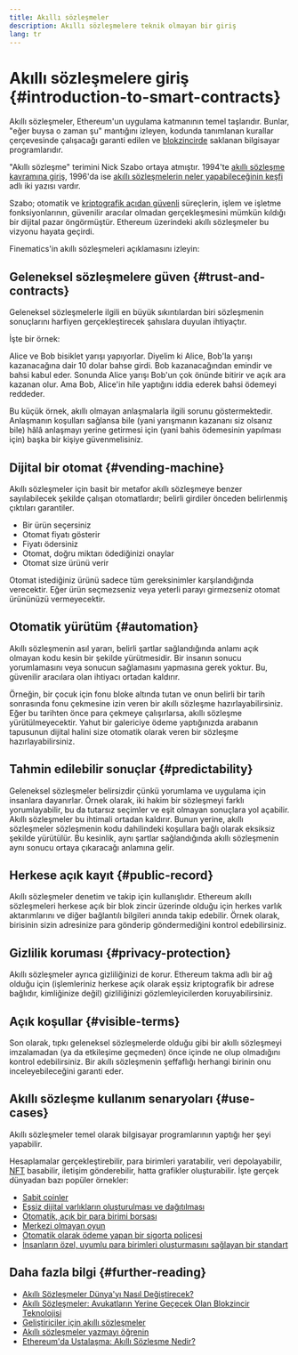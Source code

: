 ```yaml
---
title: Akıllı sözleşmeler
description: Akıllı sözleşmelere teknik olmayan bir giriş
lang: tr
---
```


# Akıllı sözleşmelere giriş {#introduction-to-smart-contracts}

Akıllı sözleşmeler, Ethereum'un uygulama katmanının temel taşlarıdır. Bunlar, "eğer buysa o zaman şu" mantığını izleyen, kodunda tanımlanan kurallar çerçevesinde çalışacağı garanti edilen ve [blokzincirde](/glossary/#blockchain) saklanan bilgisayar programlarıdır.

"Akıllı sözleşme" terimini Nick Szabo ortaya atmıştır. 1994'te [akıllı sözleşme kavramına giriş](https://www.fon.hum.uva.nl/rob/Courses/InformationInSpeech/CDROM/Literature/LOTwinterschool2006/szabo.best.vwh.net/smart.contracts.html), 1996'da ise [akıllı sözleşmelerin neler yapabileceğinin keşfi](https://www.fon.hum.uva.nl/rob/Courses/InformationInSpeech/CDROM/Literature/LOTwinterschool2006/szabo.best.vwh.net/smart_contracts_2.html) adlı iki yazısı vardır.

Szabo; otomatik ve [kriptografik açıdan güvenli](/glossary/#cryptography) süreçlerin, işlem ve işletme fonksiyonlarının, güvenilir aracılar olmadan gerçekleşmesini mümkün kıldığı bir dijital pazar öngörmüştür. Ethereum üzerindeki akıllı sözleşmeler bu vizyonu hayata geçirdi.

Finematics'in akıllı sözleşmeleri açıklamasını izleyin:

<YouTube id="pWGLtjG-F5c" />

## Geleneksel sözleşmelere güven {#trust-and-contracts}

Geleneksel sözleşmelerle ilgili en büyük sıkıntılardan biri sözleşmenin sonuçlarını harfiyen gerçekleştirecek şahıslara duyulan ihtiyaçtır.

İşte bir örnek:

Alice ve Bob bisiklet yarışı yapıyorlar. Diyelim ki Alice, Bob'la yarışı kazanacağına dair 10 dolar bahse girdi. Bob kazanacağından emindir ve bahsi kabul eder. Sonunda Alice yarışı Bob'un çok önünde bitirir ve açık ara kazanan olur. Ama Bob, Alice'in hile yaptığını iddia ederek bahsi ödemeyi reddeder.

Bu küçük örnek, akıllı olmayan anlaşmalarla ilgili sorunu göstermektedir. Anlaşmanın koşulları sağlansa bile (yani yarışmanın kazananı siz olsanız bile) hâlâ anlaşmayı yerine getirmesi için (yani bahis ödemesinin yapılması için) başka bir kişiye güvenmelisiniz.

## Dijital bir otomat {#vending-machine}

Akıllı sözleşmeler için basit bir metafor akıllı sözleşmeye benzer sayılabilecek şekilde çalışan otomatlardır; belirli girdiler önceden belirlenmiş çıktıları garantiler.

- Bir ürün seçersiniz
- Otomat fiyatı gösterir
- Fiyatı ödersiniz
- Otomat, doğru miktarı ödediğinizi onaylar
- Otomat size ürünü verir

Otomat istediğiniz ürünü sadece tüm gereksinimler karşılandığında verecektir. Eğer ürün seçmezseniz veya yeterli parayı girmezseniz otomat ürününüzü vermeyecektir.

## Otomatik yürütüm {#automation}

Akıllı sözleşmenin asıl yararı, belirli şartlar sağlandığında anlamı açık olmayan kodu kesin bir şekilde yürütmesidir. Bir insanın sonucu yorumlamasını veya sonucun sağlamasını yapmasına gerek yoktur. Bu, güvenilir aracılara olan ihtiyacı ortadan kaldırır.

Örneğin, bir çocuk için fonu bloke altında tutan ve onun belirli bir tarih sonrasında fonu çekmesine izin veren bir akıllı sözleşme hazırlayabilirsiniz. Eğer bu tarihten önce para çekmeye çalışırlarsa, akıllı sözleşme yürütülmeyecektir. Yahut bir galericiye ödeme yaptığınızda arabanın tapusunun dijital halini size otomatik olarak veren bir sözleşme hazırlayabilirsiniz.

## Tahmin edilebilir sonuçlar {#predictability}

Geleneksel sözleşmeler belirsizdir çünkü yorumlama ve uygulama için insanlara dayanırlar. Örnek olarak, iki hakim bir sözleşmeyi farklı yorumlayabilir, bu da tutarsız seçimler ve eşit olmayan sonuçlara yol açabilir. Akıllı sözleşmeler bu ihtimali ortadan kaldırır. Bunun yerine, akıllı sözleşmeler sözleşmenin kodu dahilindeki koşullara bağlı olarak eksiksiz şekilde yürütülür. Bu kesinlik, aynı şartlar sağlandığında akıllı sözleşmenin aynı sonucu ortaya çıkaracağı anlamına gelir.

## Herkese açık kayıt {#public-record}

Akıllı sözleşmeler denetim ve takip için kullanışlıdır. Ethereum akıllı sözleşmeleri herkese açık bir blok zincir üzerinde olduğu için herkes varlık aktarımlarını ve diğer bağlantılı bilgileri anında takip edebilir. Örnek olarak, birisinin sizin adresinize para gönderip göndermediğini kontrol edebilirsiniz.

## Gizlilik koruması {#privacy-protection}

Akıllı sözleşmeler ayrıca gizliliğinizi de korur. Ethereum takma adlı bir ağ olduğu için (işlemleriniz herkese açık olarak eşsiz kriptografik bir adrese bağlıdır, kimliğinize değil) gizliliğinizi gözlemleyicilerden koruyabilirsiniz.

## Açık koşullar {#visible-terms}

Son olarak, tıpkı geleneksel sözleşmelerde olduğu gibi bir akıllı sözleşmeyi imzalamadan (ya da etkileşime geçmeden) önce içinde ne olup olmadığını kontrol edebilirsiniz. Bir akıllı sözleşmenin şeffaflığı herhangi birinin onu inceleyebileceğini garanti eder.

## Akıllı sözleşme kullanım senaryoları {#use-cases}

Akıllı sözleşmeler temel olarak bilgisayar programlarının yaptığı her şeyi yapabilir.

Hesaplamalar gerçekleştirebilir, para birimleri yaratabilir, veri depolayabilir, [NFT](/glossary/#nft) basabilir, iletişim gönderebilir, hatta grafikler oluşturabilir. İşte gerçek dünyadan bazı popüler örnekler:

- [Sabit coinler](/stablecoins/)
- [Eşsiz dijital varlıkların oluşturulması ve dağıtılması](/nft/)
- [Otomatik, açık bir para birimi borsası](/get-eth/#dex)
- [Merkezi olmayan oyun](/apps/?category=gaming#explore)
- [Otomatik olarak ödeme yapan bir sigorta poliçesi](https://etherisc.com/)
- [İnsanların özel, uyumlu para birimleri oluşturmasını sağlayan bir standart](/developers/docs/standards/tokens/)

## Daha fazla bilgi {#further-reading}

- [Akıllı Sözleşmeler Dünya'yı Nasıl Değiştirecek?](https://www.youtube.com/watch?v=pA6CGuXEKtQ)
- [Akıllı Sözleşmeler: Avukatların Yerine Geçecek Olan Blokzincir Teknolojisi](https://blockgeeks.com/guides/smart-contracts/)
- [Geliştiriciler için akıllı sözleşmeler](/developers/docs/smart-contracts/)
- [Akıllı sözleşmeler yazmayı öğrenin](/developers/learning-tools/)
- [Ethereum'da Ustalaşma: Akıllı Sözleşme Nedir?](https://github.com/ethereumbook/ethereumbook/blob/develop/07smart-contracts-solidity.asciidoc#what-is-a-smart-contract)
